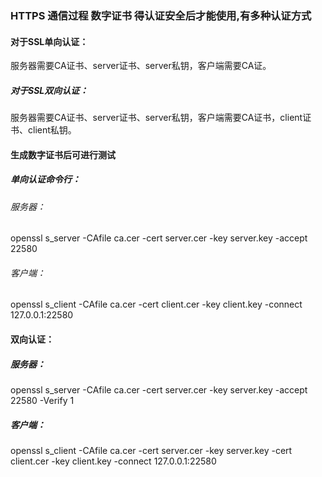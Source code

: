 ### HTTPS 通信过程 数字证书 得认证安全后才能使用,有多种认证方式

#### 对于SSL单向认证：
服务器需要CA证书、server证书、server私钥，客户端需要CA证。
##### 对于SSL双向认证：
服务器需要CA证书、server证书、server私钥，客户端需要CA证书，client证书、client私钥。

#### 生成数字证书后可进行测试
##### 单向认证命令行：
###### 服务器：
openssl s_server -CAfile ca.cer -cert server.cer -key server.key -accept 22580
###### 客户端：
openssl s_client -CAfile ca.cer -cert client.cer -key client.key -connect 127.0.0.1:22580

#### 双向认证：
##### 服务器：
openssl s_server -CAfile ca.cer -cert server.cer -key server.key -accept 22580 -Verify 1
##### 客户端：
openssl s_client -CAfile ca.cer -cert server.cer -key server.key -cert client.cer -key client.key -connect 127.0.0.1:22580
